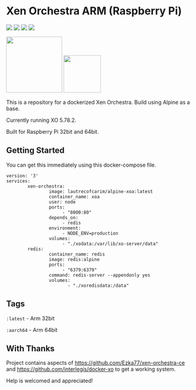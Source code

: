 # Xen Orchestra ARM (Raspberry Pi)

[![](https://img.shields.io/badge/xen--orchestra-master-green.svg)](https://xen-orchestra.com) ![](https://img.shields.io/docker/image-size/lautrecofcarim/alpine-xoa) ![](https://img.shields.io/badge/Alpine%20version-3.13-green.svg) ![](https://img.shields.io/badge/XO%20version-5.78.2-red.svg)

<img src="http://i.imgur.com/tRffA5y.png" width="150"> <img src="https://i.imgur.com/06fRgbd.png" width="100">



This is a repository for a dockerized Xen Orchestra. Build using Alpine as a base. 

Currently running XO 5.78.2. 

Built for Raspberry Pi 32bit and 64bit.

## Getting Started

You can get this immediately using this docker-compose file.

```
version: '3'
services:
        xen-orchestra:
                image: lautrecofcarim/alpine-xoa:latest
                container_name: xoa
                user: node
                ports:
                     - "8000:80"
                depends_on:
                     - redis
                environment:
                     - NODE_ENV=production
                volumes:
                     - "./xodata:/var/lib/xo-server/data"
        redis:
                container_name: redis
                image: redis:alpine
                ports:
                     - "6379:6379"
                command: redis-server --appendonly yes
                volumes:
                       - "./xoredisdata:/data"
```

## Tags

`:latest` - Arm 32bit

`:aarch64` - Arm 64bit

## With Thanks

Project contains aspects of https://github.com/Ezka77/xen-orchestra-ce and https://github.com/interlegis/docker-xo to get a working system.

Help is welcomed and appreciated!
